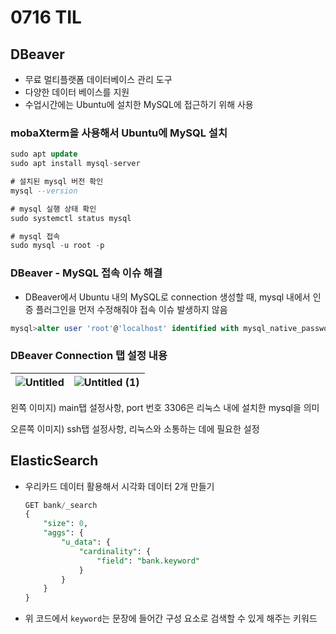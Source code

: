 # 0716 TIL

## DBeaver

- 무료 멀티플랫폼 데이터베이스 관리 도구
- 다양한 데이터 베이스를 지원
- 수업시간에는 Ubuntu에 설치한 MySQL에 접근하기 위해 사용

### mobaXterm을 사용해서 Ubuntu에 MySQL 설치

```sql
sudo apt update
sudo apt install mysql-server

# 설치된 mysql 버전 확인
mysql --version

# mysql 실행 상태 확인
sudo systemctl status mysql

# mysql 접속
sudo mysql -u root -p
```

### DBeaver - MySQL 접속 이슈 해결

- DBeaver에서 Ubuntu 내의 MySQL로 connection 생성할 때, mysql 내에서 인증 플러그인을 먼저 수정해줘야 접속 이슈 발생하지 않음

```sql
mysql>alter user 'root'@'localhost' identified with mysql_native_password by 'root';
```

### DBeaver Connection 탭 설정 내용
![Untitled](https://github.com/user-attachments/assets/625c8f4d-a30d-40f5-a3c2-880c6b55b0ce)|![Untitled (1)](https://github.com/user-attachments/assets/b9de753e-5c10-45de-aaf6-17506bba282e)
--- | --- | 

왼쪽 이미지) main탭 설정사항, port 번호 3306은 리눅스 내에 설치한 mysql을 의미

오른쪽 이미지) ssh탭 설정사항, 리눅스와 소통하는 데에 필요한 설정 

## ElasticSearch

- 우리카드 데이터 활용해서 시각화 데이터 2개 만들기

    ```sql
    GET bank/_search
    {
        "size": 0,
        "aggs": {
            "u_data": {
                "cardinality": {
                    "field": "bank.keyword"
                }
            }
        }
    }
    ```

- 위 코드에서 `keyword`는 문장에 들어간 구성 요소로 검색할 수 있게 해주는 키워드